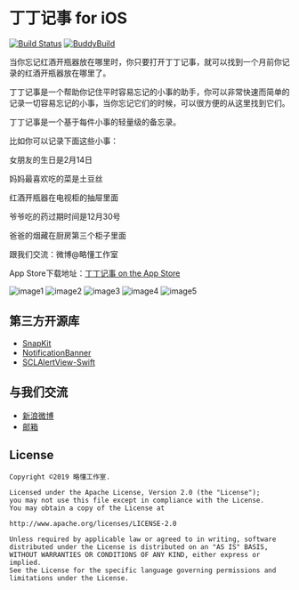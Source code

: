 # 丁丁记事 for iOS
[![Build Status](https://travis-ci.org/woodyyan/remember.svg?branch=develop)](https://travis-ci.org/woodyyan/remember)
[![BuddyBuild](https://dashboard.buddybuild.com/api/statusImage?appID=5974bf357812780001c2fc66&branch=develop&build=latest)](https://dashboard.buddybuild.com/apps/5974bf357812780001c2fc66/build/latest?branch=develop)

当你忘记红酒开瓶器放在哪里时，你只要打开丁丁记事，就可以找到一个月前你记录的红酒开瓶器放在哪里了。

丁丁记事是一个帮助你记住平时容易忘记的小事的助手，你可以非常快速而简单的记录一切容易忘记的小事，当你忘记它们的时候，可以很方便的从这里找到它们。

丁丁记事是一个基于每件小事的轻量级的备忘录。

比如你可以记录下面这些小事：

女朋友的生日是2月14日

妈妈最喜欢吃的菜是土豆丝

红酒开瓶器在电视柜的抽屉里面

爷爷吃的药过期时间是12月30号

爸爸的烟藏在厨房第三个柜子里面

跟我们交流：微博@略懂工作室

App Store下载地址：[丁丁记事 on the App Store](https://itunes.apple.com/us/app/%E4%B8%81%E4%B8%81%E8%AE%B0%E4%BA%8B/id1192994573?l=zh&ls=1&mt=8)

![image1](https://github.com/woodyyan/remember/raw/develop/Screenshots/1.png)
![image2](https://github.com/woodyyan/remember/raw/develop/Screenshots/2.png)
![image3](https://github.com/woodyyan/remember/raw/develop/Screenshots/6.png)
![image4](https://github.com/woodyyan/remember/raw/develop/Screenshots/7.png)
![image5](https://github.com/woodyyan/remember/raw/develop/Screenshots/5.png)

## 第三方开源库

* [SnapKit](https://github.com/SnapKit/SnapKit)
* [NotificationBanner](https://github.com/Daltron/NotificationBanner)
* [SCLAlertView-Swift](https://github.com/vikmeup/SCLAlertView-Swift)

## 与我们交流
* [新浪微博](http://weibo.com/u/5613355795)
* [邮箱](easystudio@outlook.com)

## License

```
Copyright ©2019 略懂工作室.

Licensed under the Apache License, Version 2.0 (the "License");
you may not use this file except in compliance with the License.
You may obtain a copy of the License at

http://www.apache.org/licenses/LICENSE-2.0

Unless required by applicable law or agreed to in writing, software
distributed under the License is distributed on an "AS IS" BASIS,
WITHOUT WARRANTIES OR CONDITIONS OF ANY KIND, either express or implied.
See the License for the specific language governing permissions and
limitations under the License.
```
